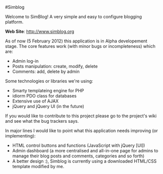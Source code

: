 #Simblog

Welcome to SimBlog! A very simple and easy to configure blogging platform.

**Web Site**: http://www.simblog.org

As of now (5 February 2012) this application is in Alpha developement stage.
The core features work (with minor bugs or incompleteness) which are:

* Admin log-in
* Posts manipulation: create, modify, delete
* Comments: add, delete by admin

Some technologies or libraries we're using:

* Smarty templateing engine for PHP
* idiorm PDO class for databases
* Extensive use of AJAX
* jQuery and jQuery UI (in the future)

If you would like to contribute to this project please go to the project's wiki
and see what the bug trackers says.

In major lines I would like to point what this application needs improving (or
implementing):

* HTML control buttons and functions (JavaScript with jQuery [UI])
* Admin dashboard (a more centralised and all-in-one page for admins to manage
their blog posts and comments, categories and so forth)
* A better design :), Simblog is currently using a downloaded HTML/CSS template
modified by me.